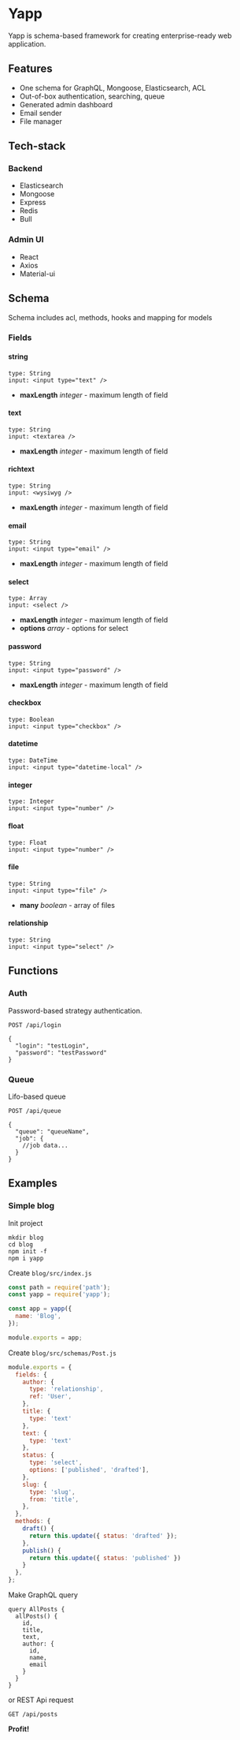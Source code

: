 # Yapp

Yapp is schema-based framework for creating enterprise-ready web application.

## Features
- One schema for GraphQL, Mongoose, Elasticsearch, ACL
- Out-of-box authentication, searching, queue
- Generated admin dashboard
- Email sender
- File manager

## Tech-stack

### Backend
- Elasticsearch
- Mongoose
- Express
- Redis
- Bull

### Admin UI
- React
- Axios
- Material-ui

## Schema

Schema includes acl, methods, hooks and mapping for models

### Fields

#### string
```
type: String
input: <input type="text" />
```

- **maxLength** *integer* - maximum length of field

#### text
```
type: String
input: <textarea />
```

- **maxLength** *integer* - maximum length of field

#### richtext
```
type: String
input: <wysiwyg />
```

- **maxLength** *integer* - maximum length of field

#### email
```
type: String
input: <input type="email" />
```

- **maxLength** *integer* - maximum length of field

#### select
```
type: Array
input: <select />
```

- **maxLength** *integer* - maximum length of field
- **options** *array* - options for select

#### password
```
type: String
input: <input type="password" />
```

- **maxLength** *integer* - maximum length of field

#### checkbox
```
type: Boolean
input: <input type="checkbox" />
```

#### datetime
```
type: DateTime
input: <input type="datetime-local" />
```

#### integer
```
type: Integer
input: <input type="number" />
```

#### float
```
type: Float
input: <input type="number" />
```

#### file
```
type: String
input: <input type="file" />
```

- **many** *boolean* - array of files

#### relationship
```
type: String
input: <input type="select" />
```

## Functions

### Auth

Password-based strategy authentication.

```
POST /api/login

{
  "login": "testLogin",
  "password": "testPassword"
}
```

### Queue

Lifo-based queue

```
POST /api/queue

{
  "queue": "queueName",
  "job": {
    //job data...
  }
}
```

## Examples

### Simple blog

Init project
```
mkdir blog
cd blog
npm init -f
npm i yapp
```

Create `blog/src/index.js`
```js
const path = require('path');
const yapp = require('yapp');

const app = yapp({
  name: 'Blog',
});

module.exports = app;
```

Create `blog/src/schemas/Post.js`
```js
module.exports = {
  fields: {
    author: {
      type: 'relationship',
      ref: 'User',
    },
    title: {
      type: 'text'
    },
    text: {
      type: 'text'
    },
    status: {
      type: 'select',
      options: ['published', 'drafted'],
    },
    slug: {
      type: 'slug',
      from: 'title',
    },
  },
  methods: {
    draft() {
      return this.update({ status: 'drafted' });
    },
    publish() {
      return this.update({ status: 'published' })
    }
  },
};
```

Make GraphQL query
```gql
query AllPosts {
  allPosts() {
    id,
    title,
    text,
    author: {
      id,
      name,
      email
    }
  }
}
```

or REST Api request
```
GET /api/posts
```

**Profit!**
